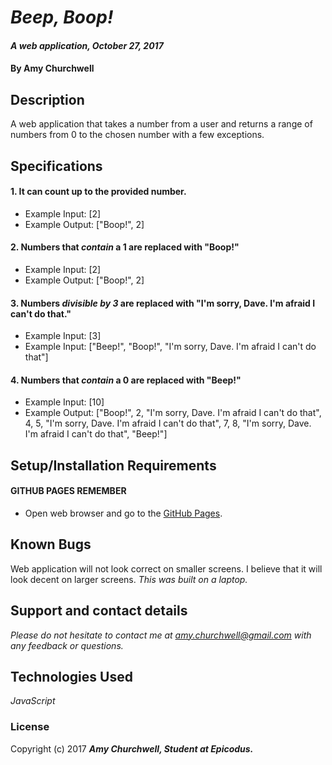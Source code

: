 # _Beep, Boop!_

#### _A web application, October 27, 2017_

#### By Amy Churchwell

## Description

A web application that takes a number from a user and returns a range of numbers from 0 to the chosen number with a few exceptions.

## Specifications

#### 1. It can count up to the provided number.

* Example Input: [2]
* Example Output: ["Boop!", 2]

#### 2. Numbers that *contain* a 1 are replaced with "Boop!"

* Example Input: [2]
* Example Output: ["Boop!", 2]

#### 3. Numbers _divisible by 3_ are replaced with "I'm sorry, Dave. I'm afraid I can't do that."

* Example Input: [3]
* Example Input: ["Beep!", "Boop!", "I'm sorry, Dave. I'm afraid I can't do that"]

#### 4. Numbers that *contain* a 0 are replaced with "Beep!"

* Example Input: [10]
* Example Output: ["Boop!", 2, "I'm sorry, Dave. I'm afraid I can't do that", 4, 5, "I'm sorry, Dave. I'm afraid I can't do that", 7, 8, "I'm sorry, Dave. I'm afraid I can't do that", "Beep!"]


## Setup/Installation Requirements

#### GITHUB PAGES REMEMBER
* Open web browser and go to the [GitHub Pages][1].

[1]: https://amychurchwell.github.io/beep-boop/index.html "GitHub Pages"

## Known Bugs

Web application will not look correct on smaller screens.
I believe that it will look decent on larger screens.
_This was built on a laptop._

## Support and contact details

_Please do not hesitate to contact me at amy.churchwell@gmail.com with any feedback or questions._

## Technologies Used

_JavaScript_

### License

Copyright (c) 2017 **_Amy Churchwell, Student at Epicodus._**
